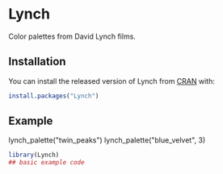 
# Lynch

<!-- badges: start -->
<!-- badges: end -->

Color palettes from David Lynch films.

## Installation

You can install the released version of Lynch from [CRAN](https://CRAN.R-project.org) with:

``` r
install.packages("Lynch")
```

## Example

lynch_palette("twin_peaks")
lynch_palette("blue_velvet", 3)

``` r
library(Lynch)
## basic example code
```

